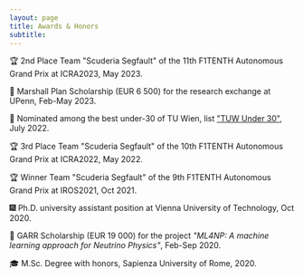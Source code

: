 ```yaml
---
layout: page
title: Awards & Honors
subtitle:
---
```


:trophy: 2nd Place Team "Scuderia Segfault" of the 11th F1TENTH Autonomous Grand Prix at ICRA2023, May 2023.

:rocket: Marshall Plan Scholarship (EUR 6 500) for the research exchange at UPenn, Feb-May 2023. 

:rocket: Nominated among the best under-30 of TU Wien, list ["TUW Under 30"](https://tuw.media/under-30.html), July 2022. 

:trophy: 3rd Place Team "Scuderia Segfault" of the 10th F1TENTH Autonomous Grand Prix at ICRA2022, May 2022.

:trophy: Winner Team "Scuderia Segfault" of the 9th F1TENTH Autonomous Grand Prix at IROS2021, Oct 2021.

:fireworks: Ph.D. university assistant position at Vienna University of Technology, Oct 2020.

:rocket: GARR Scholarship (EUR 19 000) for the project *"ML4NP: A machine learning approach for Neutrino Physics"*, Feb-Sep 2020.

:mortar_board: M.Sc. Degree with honors, Sapienza University of Rome, 2020.
